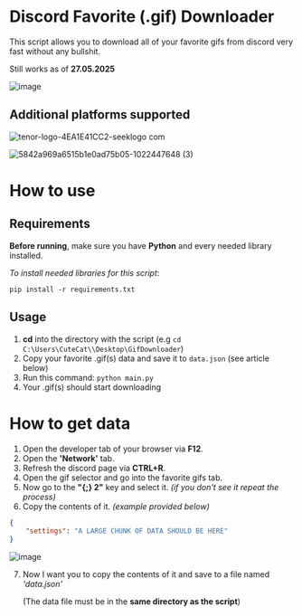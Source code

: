 # Discord Favorite (.gif) Downloader
This script allows you to download all of your favorite gifs from discord very fast without any bullshit.

Still works as of **27.05.2025**

![image](https://github.com/womblee/discord-favorite-gif-downloader/assets/52250786/a116dbf0-1171-4cf4-ac6b-4428cf6824ff)

## Additional platforms supported
![tenor-logo-4EA1E41CC2-seeklogo com](https://github.com/womblee/discord-favorite-gif-downloader/assets/52250786/321d4bcc-6919-4e83-aeee-067baaae1f5c)

![5842a969a6515b1e0ad75b05-1022447648 (3)](https://github.com/womblee/discord-favorite-gif-downloader/assets/52250786/9be7ea57-a249-475d-8803-29a0d3227940)

# How to use

## Requirements
**Before running**, make sure you have **Python** and every needed library installed.

_To install needed libraries for this script_:

`pip install -r requirements.txt`

## Usage

1. **cd** into the directory with the script (e.g `cd C:\Users\CuteCat\\Desktop\GifDownloader`)
2. Copy your favorite .gif(s) data and save it to `data.json` (see article below)
3. Run this command: `python main.py`
4. Your .gif(s) should start downloading
   
# How to get data
1. Open the developer tab of your browser via **F12**.
2. Open the **'Network'** tab.
3. Refresh the discord page via **CTRL+R**.
4. Open the gif selector and go into the favorite gifs tab.
5. Now go to the **"{;} 2"** key and select it. _(if you don't see it repeat the process)_
6. Copy the contents of it. _(example provided below)_
```json
{
    "settings": "A LARGE CHUNK OF DATA SHOULD BE HERE"
}
```
![image](https://github.com/womblee/discord-favorite-gif-downloader/assets/52250786/ae7a0858-e17b-44bc-a130-d75ae1d3fcb3)

7. Now I want you to copy the contents of it and save to a file named _'data.json'_
   
   (The data file must be in the **same directory as the script**)
